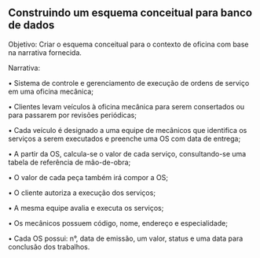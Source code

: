## Construindo um esquema conceitual para banco de dados

Objetivo:
Criar o esquema conceitual para o contexto de oficina com base na narrativa fornecida.


Narrativa:

• Sistema de controle e gerenciamento de execução de ordens de serviço em uma oficina mecânica;

• Clientes levam veículos à oficina mecânica para serem consertados ou para passarem por revisões  periódicas;

• Cada veículo é designado a uma equipe de mecânicos que identifica os serviços a serem executados e preenche uma OS com data de entrega;

• A partir da OS, calcula-se o valor de cada serviço, consultando-se uma tabela de referência de mão-de-obra;

• O valor de cada peça também irá compor a OS;

• O cliente autoriza a execução dos serviços;

• A mesma equipe avalia e executa os serviços;

• Os mecânicos possuem código, nome, endereço e especialidade;

• Cada OS possui: n°, data de emissão, um valor, status e uma data para conclusão dos trabalhos.
